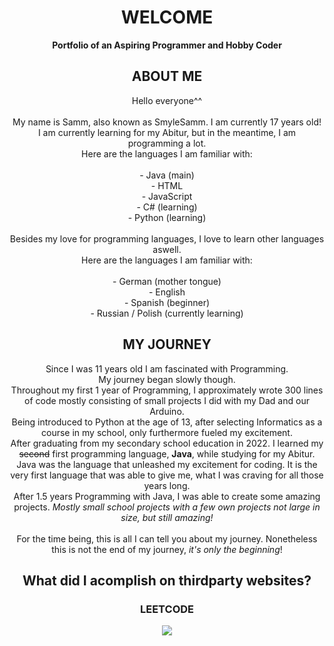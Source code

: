 <div align="center">
  <head>
    <h1>WELCOME</h1>
    <strong>Portfolio of an Aspiring Programmer and Hobby Coder</strong><br>
  </head>
  <body>
    <h2>ABOUT ME</h2>
    <p>
      Hello everyone^^<br><br>
      My name is Samm, also known as SmyleSamm. I am currently 17 years old!<br>
      I am currently learning for my Abitur, but in the meantime, I am programming a lot.<br>
      Here are the languages I am familiar with:<br><br>
      - Java (main)<br>
      - HTML<br>
      - JavaScript<br>
      - C# (learning)<br>
      - Python (learning)<br><br>
      Besides my love for programming languages, I love to learn other languages aswell.<br>
      Here are the languages I am familiar with:<br><br>
      - German (mother tongue)<br>
      - English <br>
      - Spanish (beginner)<br>
      - Russian / Polish (currently learning)<br>
    </p>
    <h2>MY JOURNEY</h2>
    <p>
      Since I was 11 years old I am fascinated with Programming.<br>
      My journey began slowly though.<br>
      Throughout my first 1 year of Programming, I approximately wrote 300 lines of code mostly consisting of small projects I did with my Dad and our Arduino.<br>
      Being introduced to Python at the age of 13, after selecting Informatics as a course in my school, only furthermore fueled my excitement.<br>
      After graduating from my secondary school education in 2022. I learned my <del>second</del> first programming language, <b>Java</b>, while studying for my Abitur.<br>
      Java was the language that unleashed my excitement for coding. It is the very first language that was able to give me, what I was craving for all those years long.<br>
      After 1.5 years Programming with Java, I was able to create some amazing projects. <em>Mostly small school projects with a few own projects not large in size, but still amazing!</em><br><br>
      For the time being, this is all I can tell you about my journey. Nonetheless this is not the end of my journey, <em>it's only the beginning</em>! 
    </p>
    <h2>What did I acomplish on thirdparty websites?</h2>
    <h3>LEETCODE</h3>
    <img src="https://leetcard.jacoblin.cool/Smyle_Samm?theme=dark&font=Noto%20Sans%20Osage">
  </body>
  <footer>
    
  </footer>
  
</div>

